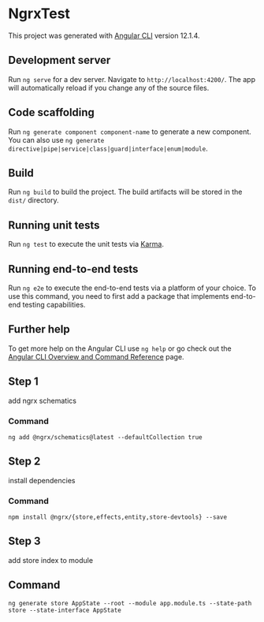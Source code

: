 # NgrxTest

This project was generated with [Angular CLI](https://github.com/angular/angular-cli) version 12.1.4.

## Development server

Run `ng serve` for a dev server. Navigate to `http://localhost:4200/`. The app will automatically reload if you change any of the source files.

## Code scaffolding

Run `ng generate component component-name` to generate a new component. You can also use `ng generate directive|pipe|service|class|guard|interface|enum|module`.

## Build

Run `ng build` to build the project. The build artifacts will be stored in the `dist/` directory.

## Running unit tests

Run `ng test` to execute the unit tests via [Karma](https://karma-runner.github.io).

## Running end-to-end tests

Run `ng e2e` to execute the end-to-end tests via a platform of your choice. To use this command, you need to first add a package that implements end-to-end testing capabilities.

## Further help

To get more help on the Angular CLI use `ng help` or go check out the [Angular CLI Overview and Command Reference](https://angular.io/cli) page.


## Step 1
add ngrx schematics
### Command
```
ng add @ngrx/schematics@latest --defaultCollection true
```
## Step 2
install dependencies 
### Command
```
npm install @ngrx/{store,effects,entity,store-devtools} --save
```
## Step 3
add store index to module
## Command
```
ng generate store AppState --root --module app.module.ts --state-path store --state-interface AppState
```
